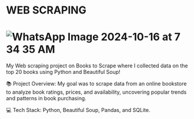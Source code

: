 # WEB SCRAPING 
# ![WhatsApp Image 2024-10-16 at 7 34 35 AM](https://github.com/user-attachments/assets/c8e34cc8-7a32-47ab-b6c8-81a877e1adcd)

My Web scraping project on Books to Scrape where I collected data on the top 20 books using Python and Beautiful Soup!

📚 Project Overview: My goal was to scrape data from an online bookstore to analyze book ratings, prices, and availability, uncovering popular trends and patterns in book purchasing.

💻 Tech Stack: Python, Beautiful Soup, Pandas, and SQLite.



